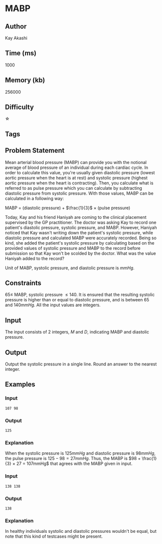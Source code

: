 # MABP

## Author

Kay Akashi

## Time (ms)

1000

## Memory (kb)

256000

## Difficulty

☆

## Tags

## Problem Statement 

Mean arterial blood pressure (MABP) can provide you with the notional average of blood pressure of an individual during each cardiac cycle. In order to calculate this value, you're usually given diastolic pressure (lowest aortic pressure when the heart is at rest) and systolic pressure (highest aortic pressure when the heart is contracting). Then, you calculate what is referred to as pulse pressure which you can calculate by subtracting diastolic pressure from systolic pressure. With those values, MABP can be calculated in a following way:

MABP = (diastolic pressure) + $\frac{1}{3}$ × (pulse pressure)

Today, Kay and his friend Haniyah are coming to the clinical placement supervised by the GP practitioner. The doctor was asking Kay to record one patient's diastolic pressure, systolic pressure, and MABP. However, Haniyah noticed that Kay wasn't writing down the patient's systolic pressure, while diastolic pressure and calculated MABP were accurately recorded. Being so kind, she added the patient's systolic pressure by calculating based on the provided values of systolic pressure and MABP to the record before submission so that Kay won't be scolded by the doctor. What was the value Haniyah added to the record?

Unit of MABP, systolic pressure, and diastolic pressure is $mmHg$.

## Constraints

$65 \leq$ MABP, systolic pressure $\leq 140$.
It is ensured that the resulting systolic pressure is higher than or equal to diastolic pressure, and is between $65$ and $140mmHg$. 
All the input values are integers.

## Input

The input consists of $2$ integers, $M$ and $D$, indicating MABP and diastolic pressure.

## Output

Output the systolic pressure in a single line. Round an answer to the nearest integer.

## Examples

### Input

```
107 98
```

### Output

```
125
```

### Explanation

When the systolic pressure is $125mmHg$ and diastolic pressure is $98mmHg$, the pulse pressure is $125 - 98 = 27mmHg$. Thus, the MABP is $98 + \frac{1}{3} × 27 = 107mmHg$ that agrees with the MABP given in input.

### Input

```
138 138
```

### Output
```
138
```

### Explanation
In healthy individuals systolic and diastolic pressures wouldn't be equal, but note that this kind of testcases might be present.